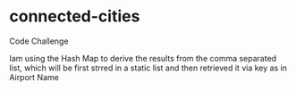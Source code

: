 # connected-cities
Code Challenge

Iam using the Hash Map to derive the results from the comma separated list,
which will be first strred in a static list and then retrieved it via key
as in Airport Name
